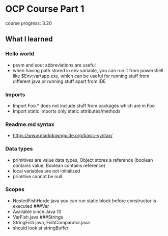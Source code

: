 # OCP Course Part 1

course progress: 3.20

## What I learned
### Hello world
- psvm and sout abbreviations are useful
- when having path stored in env variable, you can run it from powershell like $Env:var\app.exe, which can be useful for running stuff from different java or running stuff apart from IDE
### Imports
- Import Foo.* does not include stuff from packages which are in Foo
- Import static imports only static attributes/methods
### Readme.md syntax
- https://www.markdownguide.org/basic-syntax/
### Data types
- primitives are value data types, Object stores a reference (boolean contains value, Boolean contains reference)
- local variables are not initialized
- primitive cannot be null
### Scopes
- NestedFishHorde.java you can run static block before constructor is executed
###Var
- Available since Java 10
- VarFish.java
###Strings
- StringFish.java, FishComparator.java
- should look at stringBuffer